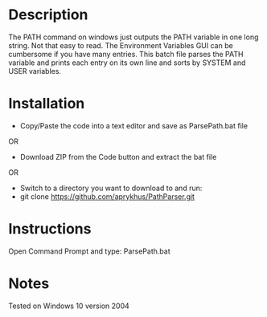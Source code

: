 # Description
The PATH command on windows just outputs the PATH variable in one long string. Not that easy to read. The Environment Variables GUI can be cumbersome if you have many entries. This batch file parses the PATH variable and prints each entry on its own line and sorts by SYSTEM and USER variables.
# Installation
* Copy/Paste the code into a text editor and save as ParsePath.bat file

OR
* Download ZIP from the Code button and extract the bat file

OR
* Switch to a directory you want to download to and run:
* git clone https://github.com/aprykhus/PathParser.git
# Instructions
Open Command Prompt and type:
ParsePath.bat
# Notes
Tested on Windows 10 version 2004